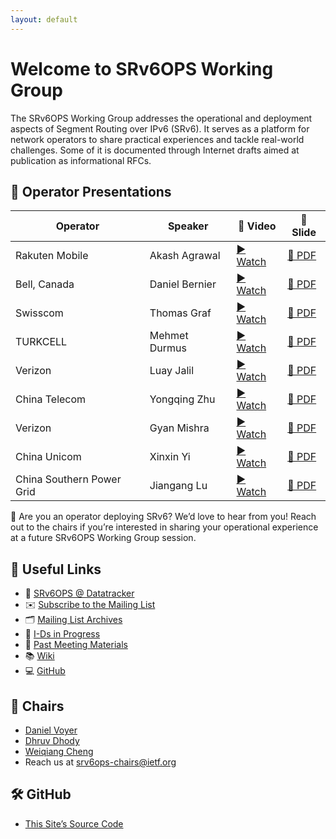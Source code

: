 ```yaml
---
layout: default
---
```


# Welcome to SRv6OPS Working Group

The SRv6OPS Working Group addresses the operational and deployment aspects of Segment Routing over IPv6 (SRv6). It serves as a platform for network operators to share practical experiences and tackle real-world challenges. Some of it is documented through Internet drafts aimed at publication as informational RFCs.

## 📂 Operator Presentations

| Operator       | Speaker           | 🎥 Video | 📄 Slide |
|----------------|-------------------|----------|----------|
| Rakuten Mobile | Akash Agrawal | [▶️ Watch](https://youtu.be/QmQ8VO5ldKA?si=7wX5HBRrGFsevI-4&t=2177) | [📄 PDF](https://datatracker.ietf.org/meeting/120/materials/slides-120-srv6ops-23-rakuten-srv6-deployment-case-study-00)|
| Bell, Canada | Daniel Bernier | [▶️ Watch](https://youtu.be/qaU-KKScK-Y?si=w93aNVa8PtI96UOl&t=291) | [📄 PDF](https://datatracker.ietf.org/meeting/121/materials/slides-121-srv6ops-21-service-programming-00.pdf)|
| Swisscom | Thomas Graf | [▶️ Watch](https://youtu.be/qaU-KKScK-Y?si=c9YkW4Aoz1N5QhQp&t=2051) | [📄 PDF](https://datatracker.ietf.org/meeting/121/materials/slides-121-srv6ops-swisscom-srv6-network-incident-network-analytics-postmortem-00.pdf)|
| TURKCELL       | Mehmet Durmus     | [▶️ Watch](https://youtu.be/2yzDrQEdAXU?si=LdCkrbo52WdkeRV8&t=278) | [📄 PDF](https://datatracker.ietf.org/meeting/122/materials/slides-122-srv6ops-21-srv6-turkcell-01.pdf) |
| Verizon | Luay Jalil | [▶️ Watch](https://youtu.be/QmQ8VO5ldKA?si=MKXcXVSD5gOU92n9&t=652) | [📄 PDF](https://datatracker.ietf.org/meeting/120/materials/slides-120-srv6ops-21-verizon-srv6-in-verizon-01)|
| China Telecom  | Yongqing Zhu      | [▶️ Watch](https://youtu.be/2yzDrQEdAXU?si=XP3Z_k68J6kutQVQ&t=2015) | [📄 PDF](https://datatracker.ietf.org/meeting/122/materials/slides-122-srv6ops-22-srv6-practice-in-china-telecom-00.pdf) |
| Verizon | Gyan Mishra | [▶️ Watch](https://youtu.be/qaU-KKScK-Y?si=1hHeO1AGCDzAcvDl&t=2994) | [📄 PDF](https://datatracker.ietf.org/meeting/121/materials/slides-121-srv6ops-24-srv6-dc-multi-pod-scenario-01.pdf)|
| China Unicom | Xinxin Yi | [▶️ Watch](https://youtu.be/QmQ8VO5ldKA?si=yUJoSgIBl54GkibY&t=1546) | [📄 PDF](https://datatracker.ietf.org/meeting/120/materials/slides-120-srv6ops-22-china-unicom-srv6-in-the-cloud-00)|
| China Southern Power Grid | Jiangang Lu | [▶️ Watch](https://youtu.be/qaU-KKScK-Y?si=c5W5tmCM17msh-MH&t=1165) | [📄 PDF](https://datatracker.ietf.org/meeting/121/materials/slides-121-srv6ops-22-srv6-in-smart-grid-00.pdf)|

📢 Are you an operator deploying SRv6? We’d love to hear from you! Reach out to the chairs if you’re interested in sharing your operational experience at a future SRv6OPS Working Group session.

## 🔗 Useful Links
- 📄 [SRv6OPS @ Datatracker](https://datatracker.ietf.org/wg/srv6ops/about/)
- ✉️ [Subscribe to the Mailing List](https://mailman3.ietf.org/mailman3/lists/srv6ops.ietf.org/)
- 🗂️ [Mailing List Archives](https://mailarchive.ietf.org/arch/browse/srv6ops/)
- 🧪 [I-Ds in Progress](https://datatracker.ietf.org/group/srv6ops/documents/)
- 📝 [Past Meeting Materials](https://datatracker.ietf.org/group/srv6ops/meetings/)
- 📚 [Wiki](https://wiki.ietf.org/en/group/srv6ops)
- 💻 [GitHub](https://github.com/ietf-wg-srv6ops)

## 👥 Chairs
- [Daniel Voyer](https://datatracker.ietf.org/person/danvoyerwork@gmail.com)
- [Dhruv Dhody](https://datatracker.ietf.org/person/dd@dhruvdhody.com)
- [Weiqiang Cheng](https://datatracker.ietf.org/person/chengweiqiang@chinamobile.com)
- Reach us at [srv6ops-chairs@ietf.org](mailto:srv6ops-chairs@ietf.org)
  
## 🛠️ GitHub
- [This Site’s Source Code](https://github.com/ietf-wg-srv6ops/ietf-wg-srv6ops.github.io)
